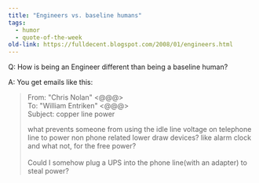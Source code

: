 ```yaml
---
title: "Engineers vs. baseline humans"
tags: 
  - humor
  - quote-of-the-week
old-link: https://fulldecent.blogspot.com/2008/01/engineers.html
---
```


Q: How is being an Engineer different than being a baseline human?

A: You get emails like this:

> From: "Chris Nolan" &lt;@@@&gt;<br>
> To: "William Entriken" &lt;@@@&gt;<br>
> Subject: copper line power<br>
>
> what prevents someone from using the idle line voltage on telephone line to power non phone related lower draw devices? like alarm clock and what not, for the free power?<br>
> <br>
> Could I somehow plug a UPS into the phone line(with an adapter) to steal power?